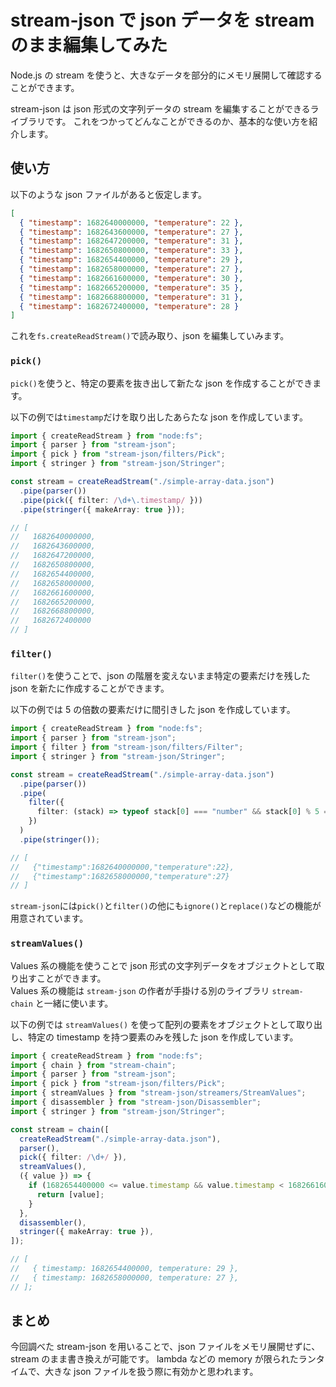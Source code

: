 # stream-json で json データを stream のまま編集してみた

Node.js の stream を使うと、大きなデータを部分的にメモリ展開して確認することができます。

stream-json は json 形式の文字列データの stream を編集することができるライブラリです。
これをつかってどんなことができるのか、基本的な使い方を紹介します。

## 使い方

以下のような json ファイルがあると仮定します。

```json
[
  { "timestamp": 1682640000000, "temperature": 22 },
  { "timestamp": 1682643600000, "temperature": 27 },
  { "timestamp": 1682647200000, "temperature": 31 },
  { "timestamp": 1682650800000, "temperature": 33 },
  { "timestamp": 1682654400000, "temperature": 29 },
  { "timestamp": 1682658000000, "temperature": 27 },
  { "timestamp": 1682661600000, "temperature": 30 },
  { "timestamp": 1682665200000, "temperature": 35 },
  { "timestamp": 1682668800000, "temperature": 31 },
  { "timestamp": 1682672400000, "temperature": 28 }
]
```

これを`fs.createReadStream()`で読み取り、json を編集していみます。

### `pick()`

`pick()`を使うと、特定の要素を抜き出して新たな json を作成することができます。

以下の例では`timestamp`だけを取り出したあらたな json を作成しています。

```ts
import { createReadStream } from "node:fs";
import { parser } from "stream-json";
import { pick } from "stream-json/filters/Pick";
import { stringer } from "stream-json/Stringer";

const stream = createReadStream("./simple-array-data.json")
  .pipe(parser())
  .pipe(pick({ filter: /\d+\.timestamp/ }))
  .pipe(stringer({ makeArray: true }));

// [
//   1682640000000,
//   1682643600000,
//   1682647200000,
//   1682650800000,
//   1682654400000,
//   1682658000000,
//   1682661600000,
//   1682665200000,
//   1682668800000,
//   1682672400000
// ]
```

### `filter()`

`filter()`を使うことで、json の階層を変えないまま特定の要素だけを残した json を新たに作成することができます。

以下の例では 5 の倍数の要素だけに間引きした json を作成しています。

```ts
import { createReadStream } from "node:fs";
import { parser } from "stream-json";
import { filter } from "stream-json/filters/Filter";
import { stringer } from "stream-json/Stringer";

const stream = createReadStream("./simple-array-data.json")
  .pipe(parser())
  .pipe(
    filter({
      filter: (stack) => typeof stack[0] === "number" && stack[0] % 5 === 0,
    })
  )
  .pipe(stringer());

// [
//   {"timestamp":1682640000000,"temperature":22},
//   {"timestamp":1682658000000,"temperature":27}
// ]
```

`stream-json`には`pick()`と`filter()`の他にも`ignore()`と`replace()`などの機能が用意されています。

### `streamValues()`

Values 系の機能を使うことで json 形式の文字列データをオブジェクトとして取り出すことができます。  
Values 系の機能は `stream-json` の作者が手掛ける別のライブラリ `stream-chain` と一緒に使います。

以下の例では `streamValues()` を使って配列の要素をオブジェクトとして取り出し、特定の timestamp を持つ要素のみを残した json を作成しています。

```ts
import { createReadStream } from "node:fs";
import { chain } from "stream-chain";
import { parser } from "stream-json";
import { pick } from "stream-json/filters/Pick";
import { streamValues } from "stream-json/streamers/StreamValues";
import { disassembler } from "stream-json/Disassembler";
import { stringer } from "stream-json/Stringer";

const stream = chain([
  createReadStream("./simple-array-data.json"),
  parser(),
  pick({ filter: /\d+/ }),
  streamValues(),
  ({ value }) => {
    if (1682654400000 <= value.timestamp && value.timestamp < 1682661600000) {
      return [value];
    }
  },
  disassembler(),
  stringer({ makeArray: true }),
]);

// [
//   { timestamp: 1682654400000, temperature: 29 },
//   { timestamp: 1682658000000, temperature: 27 },
// ];
```

## まとめ

今回調べた stream-json を用いることで、json ファイルをメモリ展開せずに、stream のまま書き換えが可能です。
lambda などの memory が限られたランタイムで、大きな json ファイルを扱う際に有効かと思われます。
